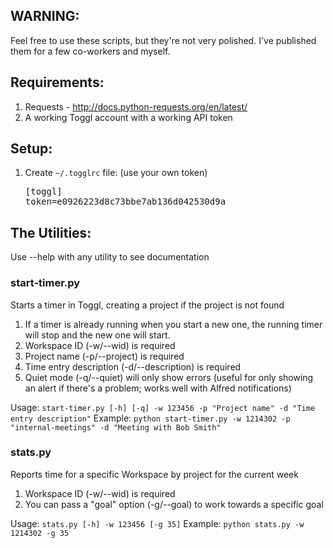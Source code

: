 ## WARNING:

Feel free to use these scripts, but they're not very polished.
I've published them for a few co-workers and myself.

## Requirements:

1. Requests - http://docs.python-requests.org/en/latest/
1. A working Toggl account with a working API token

## Setup:

1. Create `~/.togglrc` file: (use your own token)<pre>[toggl]<br/>token=e0926223d8c73bbe7ab136d042530d9a</pre>

## The Utilities:

Use --help with any utility to see documentation

### start-timer.py

Starts a timer in Toggl, creating a project if the project is not found

1. If a timer is already running when you start a new one, the running timer will stop and the new one will start.
1. Workspace ID (-w/--wid) is required
1. Project name (-p/--project) is required
1. Time entry description (-d/--description) is required
1. Quiet mode (-q/--quiet) will only show errors (useful for only showing an alert if there's a problem; works well with Alfred notifications)

Usage: `start-timer.py [-h] [-q] -w 123456 -p "Project name" -d "Time entry description"`
Example: `python start-timer.py -w 1214302 -p "internal-meetings" -d "Meeting with Bob Smith"`

### stats.py

Reports time for a specific Workspace by project for the current week

1. Workspace ID (-w/--wid) is required
1. You can pass a "goal" option (-g/--goal) to work towards a specific goal

Usage: `stats.py [-h] -w 123456 [-g 35]`
Example: `python stats.py -w 1214302 -g 35`
